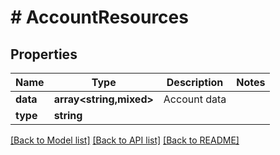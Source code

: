 # # AccountResources

## Properties

Name | Type | Description | Notes
------------ | ------------- | ------------- | -------------
**data** | **array<string,mixed>** | Account data |
**type** | **string** |  |

[[Back to Model list]](../../README.md#models) [[Back to API list]](../../README.md#endpoints) [[Back to README]](../../README.md)
